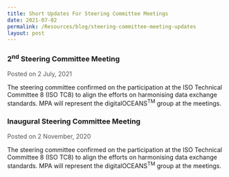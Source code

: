 ```yaml
---
title: Short Updates For Steering Committee Meetings
date: 2021-07-02
permalink: /Resources/blog/steering-committee-meeting-updates
layout: post
---
```

<h3><strong>2<sup>nd</sup> Steering Committee Meeting</strong></h3>

<div style="margin-top: 1rem; color: #565656;">Posted on 2 July, 2021</div>

<p>The steering committee confirmed on the participation at the ISO Technical Committee 8 (ISO TC8) to align the efforts on harmonising data exchange standards. MPA will represent the digitalOCEANS<sup>TM</sup> group at the meetings.</p>

<h3><strong>Inaugural Steering Committee Meeting</strong></h3>

<div style="margin-top: 1rem; color: #565656;">Posted on 2 November, 2020</div>

<p>The steering committee confirmed on the participation at the ISO Technical Committee 8 (ISO TC8) to align the efforts on harmonising data exchange standards. MPA will represent the digitalOCEANS<sup>TM</sup> group at the meetings.</p>